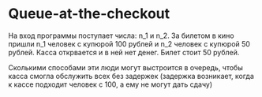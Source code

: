 # Queue-at-the-checkout
На вход программы поступает числа: n_1 и n_2. За билетом в кино пришли n_1 человек с купюрой 100 рублей и n_2 человек с купюрой 50 рублей. Касса открвается и в ней нет денег. Билет стоит 50 рублей. 

Сколькими способами эти люди могут выстроится в очередь, чтобы касса смогла обслужить всех без задержек (задержка возникает, когда к кассе подходит человек с 100, а ему не могут дать сдачу)
